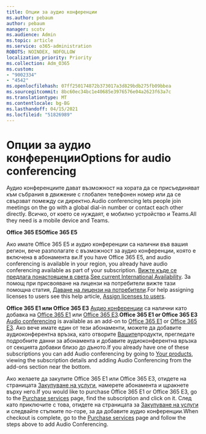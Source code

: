 ```yaml
---
title: Опции за аудио конференции
ms.author: pebaum
author: pebaum
manager: scotv
ms.audience: Admin
ms.topic: article
ms.service: o365-administration
ROBOTS: NOINDEX, NOFOLLOW
localization_priority: Priority
ms.collection: Adm_O365
ms.custom:
- "9002334"
- "4542"
ms.openlocfilehash: 07ff250174872b373017a3d829bdb275fb09bbea
ms.sourcegitcommit: 8bc60ec34bc1e40685e3976576e04a2623f63a7c
ms.translationtype: MT
ms.contentlocale: bg-BG
ms.lasthandoff: 04/15/2021
ms.locfileid: "51826989"
---
```

# <a name="options-for-audio-conferencing"></a><span data-ttu-id="df350-102">Опции за аудио конференции</span><span class="sxs-lookup"><span data-stu-id="df350-102">Options for audio conferencing</span></span>

<span data-ttu-id="df350-103">Аудио конференциите дават възможност на хората да се присъединяват към събрания в движение с глобален телефонен номер или да се свързват помежду си директно.</span><span class="sxs-lookup"><span data-stu-id="df350-103">Audio conferencing lets people join meetings on the go with a global dial-in number or contact each other directly.</span></span> <span data-ttu-id="df350-104">Всичко, от което се нуждаят, е мобилно устройство и Teams.</span><span class="sxs-lookup"><span data-stu-id="df350-104">All they need is a mobile device and Teams.</span></span>

<span data-ttu-id="df350-105">**Office 365 E5**</span><span class="sxs-lookup"><span data-stu-id="df350-105">**Office 365 E5**</span></span>

<span data-ttu-id="df350-106">Ако имате Office 365 E5 и аудио конференции са налични във вашия регион, вече разполагате с възможност за аудио конференции, която е включена в абонамента ви.</span><span class="sxs-lookup"><span data-stu-id="df350-106">If you have Office 365 E5, and audio conferencing is available in your region, you already have audio conferencing available as part of your subscription.</span></span> <span data-ttu-id="df350-107">[Вижте къде се предлага понастоящем в света](https://go.microsoft.com/fwlink/p/?LinkID=839556).</span><span class="sxs-lookup"><span data-stu-id="df350-107">[See current International Availability](https://go.microsoft.com/fwlink/p/?LinkID=839556).</span></span> <span data-ttu-id="df350-108">За помощ при присвояване на лицензи на потребители вижте тази помощна статия, [Даване на лицензи на потребители](https://docs.microsoft.com/microsoft-365/admin/manage/assign-licenses-to-users).</span><span class="sxs-lookup"><span data-stu-id="df350-108">For help assigning licenses to users see this help article, [Assign licenses to users](https://docs.microsoft.com/microsoft-365/admin/manage/assign-licenses-to-users).</span></span>

<span data-ttu-id="df350-109">**Office 365 E1 или Office 365 E3**
[Аудио конференции](https://docs.microsoft.com/microsoftteams/audio-conferencing-in-office-365) са налични като добавка на [Office 365 E1](https://www.microsoft.com/microsoft-365/business/office-365-enterprise-e1-business-software) или [Office 365 E3](https://www.microsoft.com/microsoft-365/business/office-365-enterprise-e3-business-software).</span><span class="sxs-lookup"><span data-stu-id="df350-109">**Office 365 E1 or Office 365 E3**
[Audio conferencing](https://docs.microsoft.com/microsoftteams/audio-conferencing-in-office-365) is available as an add-on to [Office 365 E1](https://www.microsoft.com/microsoft-365/business/office-365-enterprise-e1-business-software) or [Office 365 E3](https://www.microsoft.com/microsoft-365/business/office-365-enterprise-e3-business-software).</span></span>  <span data-ttu-id="df350-110">Ако вече имате един от тези абонаменти, можете да добавите аудиоконферентна връзка, като отворите [Вашите](https://go.microsoft.com/fwlink/p/?linkid=842054)продукти, прегледате подробните данни за абонамента и добавите аудиоконферентна връзка от секцията добавки близо до дъното.</span><span class="sxs-lookup"><span data-stu-id="df350-110">If you already have one of these subscriptions you can add Audio conferencing by going to [Your products](https://go.microsoft.com/fwlink/p/?linkid=842054), viewing the subscription details and adding Audio Conferencing from the add-ons section near the bottom.</span></span>

<span data-ttu-id="df350-111">Ако желаете да закупите Office 365 E1 или Office 365 E3, отидете на страницата [Закупуване на услуги](https://go.microsoft.com/fwlink/p/?linkid=868433), намерете абонамента и щракнете върху него.</span><span class="sxs-lookup"><span data-stu-id="df350-111">If you would like to purchase Office 365 E1 or Office 365 E3, go to the [Purchase services](https://go.microsoft.com/fwlink/p/?linkid=868433) page, find the subscription and click on it.</span></span>  <span data-ttu-id="df350-112">След като приключите с това, отидете на страницата за [Закупуване на услуги](https://go.microsoft.com/fwlink/p/?linkid=868433) и следвайте стъпките по-горе, за да добавите аудио конференции.</span><span class="sxs-lookup"><span data-stu-id="df350-112">When checkout is complete, go to the [Purchase services](https://go.microsoft.com/fwlink/p/?linkid=868433) page and follow the steps above to add Audio Conferencing.</span></span>
